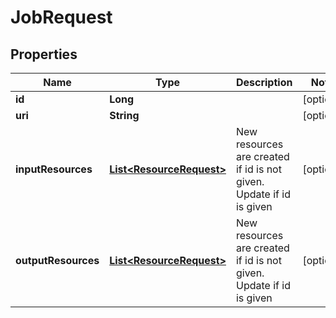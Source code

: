 
# JobRequest

## Properties
Name | Type | Description | Notes
------------ | ------------- | ------------- | -------------
**id** | **Long** |  |  [optional]
**uri** | **String** |  |  [optional]
**inputResources** | [**List&lt;ResourceRequest&gt;**](ResourceRequest.md) | New resources are created if id is not given. Update if id is given |  [optional]
**outputResources** | [**List&lt;ResourceRequest&gt;**](ResourceRequest.md) | New resources are created if id is not given. Update if id is given |  [optional]



